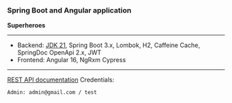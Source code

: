 ### Spring Boot and Angular application

**Superheroes**

-------------------------------------------------------------
- Backend: [JDK 21](http://jdk.java.net/17/), Spring Boot 3.x, Lombok, H2, Caffeine Cache, SpringDoc OpenApi 2.x, JWT
- Frontend: Angular 16, NgRxm Cypress
-----------------------------------------------------
[REST API documentation](/swagger-ui-rest.html)
Credentials:
```
Admin: admin@gmail.com / test
